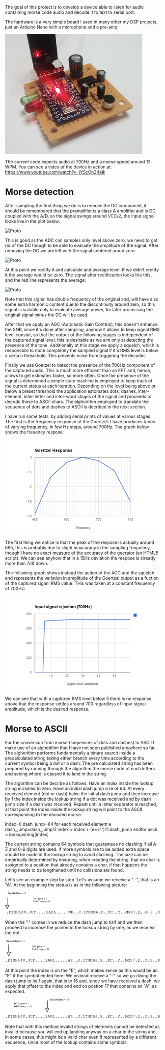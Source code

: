 The goal of this project is to develop a device able to listen for audio containing morse code audio and decode it to text to serial port.

The hardware is a very simple board I used in many other my DSP projects, just an Arduino Nano with a microphone and a pre-amp.

![Proto](documentation/proto.png)

The current code expects audio at 700Hz and a morse speed around 13 WPM. You can see a video of the device in action at: https://www.youtube.com/watch?v=iYScOh34aIk

Morse detection
=============

After sampling the first thing we do is to remove the DC component, it should be remembered that the pramplifier is a class A amplifier and is DC coupled with the A/D, so the signal swings around VCC/2, the input signal looks like in the plot below:

![Proto](documentation/signal1.png)

This is good as the ADC can samples only level above zero, we need to get rid of the DC though to be able to evaluate the amplitude of the signal. After removing the DC we are left with the signal centered aroud zero:

![Proto](documentation/signal2.png)

At this point we rectify it and calculate and average level. If we didn't rectify it the average would be zero. The signal after rectification looks like this, and the red line represents the average:

![Proto](documentation/signal2.png)

Note that this signal has double frequency of the original and, will have also some extra harmonic content due to the discontinuity around zero, so this signal is suitable only to evaluate average power, for later processing the original signal minus the DC will be used.

After that we apply an AGC (Automatic Gain Conttrol), this doesn't enhance the SNR, since it's done after sampling, anyhow it allows to keep signal RMS level constat, so that the output of the following stages is independent of the captured signal level, this is desirable as we aim only at detecting the presence of the tone. Additionally at this stage we apply a squelch, which is responsbile to mute completely the sampled signal if it's RMS level is below a certain threashold. This prevents noise from triggering the decoder.

Finally we use Goetzel to detect the presence of the 700Hz component of the captured audio. This is much more efficient than an FFT and, hence, allows to get estimates faster, so more often.  Once the presence of the signal is determined a simple state machine is employed to keep track of the current status at each iteration. Depending on the level being above or below a preset threshold the application estomates dots, dashes, inter-element, inter-letter and inter-word stages of the signal and proceeds to decode those to ASCII chars. The alghorithm employed to translate the sequence of dots and dashes to ASCII is decribed in the next section.

I have run some tests, by adding serial prints of values at varous stages. The first is the frequency response of the Goertzel. I have produces tones of varying frequency, in few Hz steps, around 700Hz. The graph below shows the freuency respose:

![Proto](documentation/freqResp.png)

The first thing we notice is that the peak of the respose is actually around 695, this is probably due to slight innacuracy in the sampling frequency, though I have no exact measure of the accuracy of the geerator (an HTML5 script). We can see anyhow that in a 15Hz deviation the respose is already more than 7dB down.

The following graph shows instead the action of the AGC and the squelch and represents the variation in amplitude of the Goertzel output as a fuction of the captured siganl RMS value. THis was taken at a constant frequency of 700Hz:

![Proto](documentation/signalRejection.png)

We can see that with a captured RMS level below 5 there is no response, above that the response settles around 700 regardless of input signal amplitude, which is the desired response. 


Morse to ASCII
============

For the conversion from morse (sequences of dots and dashes) to ASCII I make use of an alghotithm that I have not seen published anywhere so far. The alghorithm performs fundamentally a binary search inside a precalculated string taking either branch every time according to the current symbol being a dot or a dash. The pre calculated string has been prepared by running through the algorithm the morse code of each letters and seeing where is caused it to land in the string.

The algorithm can be decribe as follows. Have an index inside the lookup string inizialied to zero. Have an initial dash jump size of 64. At every received element (dot or dash) halve the initial dash jump and then increase by 1 the index inside the lookup string if a dot was received and by dash jump size if a dash was received. Repeat until a letter separator is reached, at that point the index inside the lookup string will point to the ASCII corresponding to the decoded morse.

  index=0
  dash_jump=64
  for each received element e
    dash_jump=dash_jump/2
    index = index + (e=='.')?1:dash_jump
  endfor
  ascii = lookupstring[index]
  
The current string contains 64 symbols that guarantees no clashing if all A-Z and 0-9 digits are used. If more symbols are to be added extra space should be made in the lookup string to avoid clashing. The size can be empirically determined by ensuring, when creating the string, that no char is assigned to a position that already contains a char, if that happens the string needs to be lengthened until no collisions are found.

Let's see an example step by step. Let's assume we receive a ".-", that is an "A". At the beginning the status is as in the following picture:

![Proto](documentation/step1.png)

When the "." comes in we reduce the dash jump to half and we then proceed to increase the pointer in the lookup string by one, as we receied the dot.

![Proto](documentation/step2.png)

At this point the index is on the "E", which makes sense as this would be an "E" if the symbol ended here. We instead receive a "-" so we go diving the dash jump to half again, that is to 16 and, since we have received a dash, we apply that offset to the index and end on postion 17 that contains an "A", as expected.

![Proto](documentation/step3.png)

Note that with this method invalid strings of elements cannot be detected as invalid because you will end up landing anyway on a char in the string and, in some cases, this might be a valid char even if represented by a different sequence, since most of the lookup contains some symbols.
